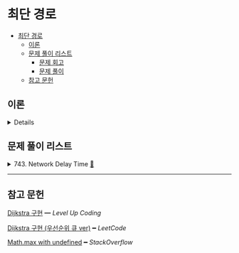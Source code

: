# 최단 경로

- [최단 경로](#최단-경로)
  - [이론](#이론)
  - [문제 풀이 리스트](#문제-풀이-리스트)
    - [문제 회고](#문제-회고)
    - [문제 풀이](#문제-풀이)
  - [참고 문헌](#참고-문헌)

## 이론

<details>
<br/>

다음 예시 사진을 구현해보았다.

<img width="50%" src="assets/dijkstra.png"/>

그래프는 인접 행렬을 사용하였다.

    {
      'A': [0, 4, 1, Infinity, Infinity],
      'B': [Infinity, 0, Infinity, Infinity, 4],
      'C': [Infinity, 2, 0, 4, Infinity],
      'D': [Infinity, Infinity, Infinity, 0, 4],
      'E': [Infinity, Infinity, Infinity, Infinity, 0]
    }

그래프에서 A를 시작 정점으로 E를 목표 정점이라고 하였을 때,

최단 경로 알고리즘은 대표적으로 2가지가 있다.

- 다익스트라 알고리즘    

    a. 3가지 배열 자료구조가 필요하다.

        - 시작 정점에서 모든 정점까지 최단 경로를 저장하는 배열.

              distances = [ 0, 3, 1, 5, 7 ] 

        - 방문한 정점을 기억하는 배열.

              visited = [ true, true, true, true, true ]

        - 바로 이전 정점을 저장하는 배열.

          이전 정점을 따라 시작 정점까지 가면 거쳐온 정점을 파악할 수 있다.

              parents = [ 'A', 'C', undefined, 'C', 'B' ]

    b. 루프를 돌면서, 간선의 가중치에 따라 최단 경로가 되는 정점을 갱신한다.

    동작과정은 [링크](https://slides.com/kimyongki/deck-2a92f9/fullscreen)에서 확인하자.

- 플로이드 알고리즘      
  
    1. 인접 행렬을 3중 반복 하는 루프로 구성된다.
    2. 지금까지 알고 있던 최단 경로에서 정점 `i → j`
    3. k를 거치는 것이 (정점 `i → k → j`) 최단 경로라면, 인접 행렬의 값을 바꿔준다.

</details>

## 문제 풀이 리스트

<details>
<summary>743. Network Delay Time
  <a href="https://leetcode.com/problems/network-delay-time/">👊</a>
</summary>

### 문제 회고

**첫번째 시행착오**

문제에서 요구하는 바는 DFS라고 판단하였다.

시작 정점으로 부터 가장 깊은 정점 까지의 경로를 더하는 것이 결과값이기 때문이다.

다만, 다음과 같은 테스트 케이스가 있었다.

<div align="center"><img width="30%" src="assets/743.jpg"/></div>

내가 접근한 DFS는 이동할 노드를 선정 기준에 가중치를 고려하지 않았다.

이 부분에서 BFS기반의 다익스트라 알고리즘으로 접근이 필요함을 느꼈다.

또한, BFS기반이라 최단거리의 노드를 찾아도 모든 노드는 탐색해야하는 점을 알게되었다.

**두번째 시행착오**

<div align="center"><img width="30%" src="assets/743(Example1).jpg"/></div>

다익스트라 알고리즘을 사용하되, `Example1`의 그림을 보고 최장거리를 구하는 것으로 착각하였다.

단순히 먼 노드의 최단거리를 구하는 것이었다.

이외에도 `3개의 고정배열을 사용한 다익스트라 구현`은 코드를 참조해도 여럿 테스트케이스에서 막히는 이슈가 있었다.

**해결점**

가독성이 좋은 `우선순위 큐를 사용한 다익스트라 구현` 코드를 참조해서 해결할 수 있었다.

### 문제 풀이

> `src\743.js`에서 확인할 수 있다.

</details>

<hr/>

## 참고 문헌

[Dijkstra 구현](https://levelup.gitconnected.com/finding-the-shortest-path-in-javascript-dijkstras-algorithm-8d16451eea34) ━ *Level Up Coding*

[Dijkstra 구현 (우선순위 큐 ver)](https://github.com/cs-study-org/algorithm-study/blob/df81c8b783f8ff888ece1d41a937306bf0c85e16/08/JiYongKim/shortestPathAlgorithm.md) ━ *LeetCode*

[Math.max with undefined](https://stackoverflow.com/questions/12957405/math-max-and-math-min-nan-on-undefined-entry) ━ *StackOverflow*
